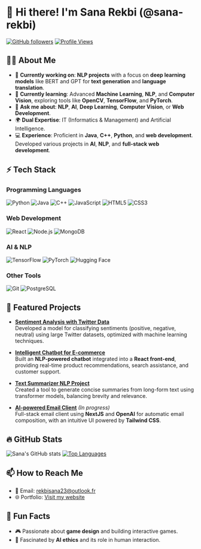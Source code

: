 # 👋 Hi there! I'm Sana Rekbi (@sana-rekbi)

[![GitHub followers](https://img.shields.io/github/followers/sana-rekbi.svg?style=social&label=Follow)](https://github.com/sana-rekbi?tab=followers)
[![Profile Views](https://komarev.com/ghpvc/?username=sana-rekbi&color=blue)](https://github.com/sana-rekbi)

## 👩‍💻 About Me

- 🔭 **Currently working on**: **NLP projects** with a focus on **deep learning models** like BERT and GPT for **text generation** and **language translation**.
- 🌱 **Currently learning**: Advanced **Machine Learning**, **NLP**, and **Computer Vision**, exploring tools like **OpenCV**, **TensorFlow**, and **PyTorch**.
- 💬 **Ask me about**: **NLP**, **AI**, **Deep Learning**, **Computer Vision**, or **Web Development**.
- 🌍 **Dual Expertise**: IT (Informatics & Management) and Artificial Intelligence.
- 💻 **Experience**: Proficient in **Java**, **C++**, **Python**, and **web development**. Developed various projects in **AI**, **NLP**, and **full-stack web development**.

## ⚡ Tech Stack

### **Programming Languages**
![Python](https://img.shields.io/badge/Python-3776AB?style=for-the-badge&logo=python&logoColor=white)
![Java](https://img.shields.io/badge/Java-007396?style=for-the-badge&logo=java&logoColor=white)
![C++](https://img.shields.io/badge/C++-00599C?style=for-the-badge&logo=cplusplus&logoColor=white)
![JavaScript](https://img.shields.io/badge/JavaScript-323330?style=for-the-badge&logo=javascript&logoColor=F7DF1E)
![HTML5](https://img.shields.io/badge/HTML5-E34F26?style=for-the-badge&logo=html5&logoColor=white)
![CSS3](https://img.shields.io/badge/CSS3-1572B6?style=for-the-badge&logo=css3&logoColor=white)

### **Web Development**
![React](https://img.shields.io/badge/React-20232A?style=for-the-badge&logo=react&logoColor=61DAFB)
![Node.js](https://img.shields.io/badge/Node.js-339933?style=for-the-badge&logo=nodedotjs&logoColor=white)
![MongoDB](https://img.shields.io/badge/MongoDB-4EA94B?style=for-the-badge&logo=mongodb&logoColor=white)

### **AI & NLP**
![TensorFlow](https://img.shields.io/badge/TensorFlow-FF6F00?style=for-the-badge&logo=tensorflow&logoColor=white)
![PyTorch](https://img.shields.io/badge/PyTorch-EE4C2C?style=for-the-badge&logo=pytorch&logoColor=white)
![Hugging Face](https://img.shields.io/badge/HuggingFace-FF6F00?style=for-the-badge&logo=huggingface&logoColor=white)

### **Other Tools**
![Git](https://img.shields.io/badge/Git-F05032?style=for-the-badge&logo=git&logoColor=white)
![PostgreSQL](https://img.shields.io/badge/PostgreSQL-316192?style=for-the-badge&logo=postgresql&logoColor=white)

## 🚀 Featured Projects

- **[Sentiment Analysis with Twitter Data](https://github.com/sana-rekbi/Twitter-Sentiment-Analysis-)**  
  Developed a model for classifying sentiments (positive, negative, neutral) using large Twitter datasets, optimized with machine learning techniques.

- **[Intelligent Chatbot for E-commerce](https://github.com/sana-rekbi/ChatI_IA_App)**  
  Built an **NLP-powered chatbot** integrated into a **React front-end**, providing real-time product recommendations, search assistance, and customer support.

- **[Text Summarizer NLP Project](https://github.com/sana-rekbi/Text-Summarizer-NLP-project)**  
  Created a tool to generate concise summaries from long-form text using transformer models, balancing brevity and relevance.

- **[AI-powered Email Client](https://github.com/sana-rekbi/IA-powered-client-email)** *(In progress)*  
  Full-stack email client using **NextJS** and **OpenAI** for automatic email composition, with an intuitive UI powered by **Tailwind CSS**.

## 🔥 GitHub Stats
![Sana's GitHub stats](https://github-readme-stats.vercel.app/api?username=sana-rekbi&show_icons=true&theme=radical)
[![Top Languages](https://github-readme-stats.vercel.app/api/top-langs/?username=sana-rekbi&layout=compact&theme=radical)](https://github.com/sana-rekbi)

## 📫 How to Reach Me
- 📧 Email: [rekbisana23@outlook.fr](mailto:rekbisana23@outlook.fr)
- 🌐 Portfolio: [Visit my website](https://lustrous-alpaca-ca865c.netlify.app/index.html)

## 🌟 Fun Facts
- 🎮 Passionate about **game design** and building interactive games.
- 🤖 Fascinated by **AI ethics** and its role in human interaction.

